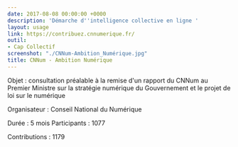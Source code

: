 ```yaml
---
date: 2017-08-08 00:00:00 +0000
description: 'Démarche d''intelligence collective en ligne '
layout: usage
link: https://contribuez.cnnumerique.fr/
outil:
- Cap Collectif
screenshot: "./CNNum-Ambition_Numérique.jpg"
title: CNNum - Ambition Numérique
---
```



Objet : consultation préalable à la remise d'un rapport du CNNum au Premier Ministre sur la stratégie numérique du Gouvernement et le projet de loi sur le numérique

Organisateur : Conseil National du Numérique

Durée : 5 mois Participants : 1077

Contributions : 1179